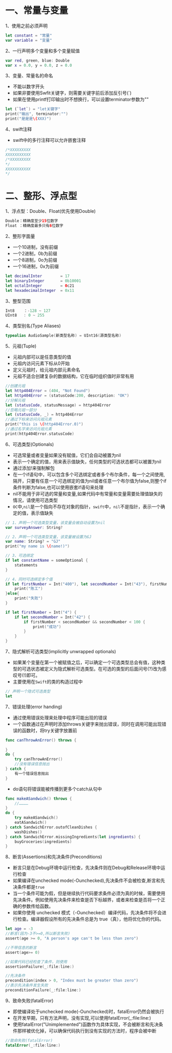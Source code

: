# 一、常量与变量

1、使用之前必须声明

```swift
let constant = "常量"
var variable = "变量"
```

2、一行声明多个变量和多个变量赋值

```swift
var red, green, blue: Double
var x = 0.0, y = 0.0, z = 0.0
```

3、变量、常量名的命名

* 不能以数字开头
* 如果非要使用Swfit关键字，则需要关键字前后添加反引号(`)
* 如果在使用printf打印输出时不想换行，可以设置terminator参数为""

```swift
let (`let`) = "let关键字"
print("输出", terminator:"")
print("是是是\(XXX)")
```

4、swift注释

* swift中的多行注释可以允许嵌套注释

```swift
/*XXXXXXXXX
XXXXXXXXXXX
/*XXXXXXXXX
*/
XXXXXXXXXXX
*/
```

# 二、整形、浮点型

1、浮点型：Double、Float(优先使用Double)

```swift
Double：精确度至少15位数字
Float ：精确度最多只有6位数字
```

2、整形字面量

* 一个10进制，没有前缀
* 一个2进制，0b为前缀
* 一个8进制，0o为前缀
* 一个16进制，0x为前缀

```swift
let decimalInter        = 17
let binaryInteger       = 0b10001
let octalInteger        = 0c21
let hexadecimalInteger  = 0x11
```

3、整型范围

```swift
Int8    ：-128 ~ 127
UInt8   : 0 ~ 255
```

4、类型别名(Type Aliases)

```swift
typealias AudioSample(新类型名称) = UInt16(源类型名称)
```

5、元祖(Tuple)

* 元祖内部可以是任意类型的值
* 元祖内访问元素下标从0开始
* 定义元祖时，给元祖内部元素命名
* 元祖不适合创建复杂的数据结构，它在临时组织值时非常有用

```swift
//创建元祖
let http404Error = (404, "Not Found")
let http404Error = (statusCode:200, description: "OK")
//分解元祖
let (statusCode, statusMessage) = http404Error
//忽略元祖一部分
let (statusCode, _) = http404Error
//通过下标来访问元祖元素
print("this is \(http404Error.0)")
//通过名字来访问元祖元素
print(http404Error.statusCode)
```

6、可选类型(Optionals)

* 可选常量或者变量如果没有赋值，它们会自动被置为nil
* 表示一个确定的值，用来表示值缺失，任何类型的可选状态都可以被置为nil
* 通过添加!来强制解包
* 在一个if语句中，可以包含多个可选绑定或者多个布尔条件，每一个之间使用,隔开，只要有任意一个可选绑定的值为nil或者任意一个布尔值为false,则整个if条件判断为false,也可以使用嵌套if语句来处理
* nil不能用于非可选的常量和变量,如果代码中有常量和变量需要处理值缺失的情况，请使用可选类型
* ```OC```中,```nil```是一个指向不存在对象的指针，```swift```中，```nil```不是指针，表示一个确定的值，表示值缺失

```swift
// 1、声明一个可选类型变量，该变量会被自动设置为nil
var surveyAnswer: String?

// 2、声明一个可选类型变量，该变量被设置为GJ
var name: String? = "GJ"
print("my name is \(name!)")

// 3、可选绑定
if let constantName = someOptional {
    statements
}

// 4、同时可选绑定多个值
if let firstNumber = Int("400"), let secondNumber = Int("43"), firstNumber < secondNumber && secondNumber < 100 {
    print("陈工")
}else{
    print("失败")
}

if let firstNumber = Int("4") {
    if let secondNumber = Int("42") {
        if firstNumber < secondNumber && secondNumber < 100 {
            print("成功")
        }
    }
}
```
7、隐式解析可选类型(implicitly unwrapped optionals)

* 如果某个变量在第一个被赋值之后，可以确定一个可选类型总会有值，这种类型的可选状态被定义为隐式解析可选类型。在可选的类型的后面问号(?)改为感叹号(!)即可。
* 主要使用在```Swift```的类的构造过程中

```swift
// 声明一个隐式可选类型
let
```

7、错误处理(error handing)

* 通过使用错误处理来处理中程序可能出现的错误
* 一个函数通过在声明时添加throws关键字来抛出错误，同时在调用可能出现错误的函数时，将try关键字放置前

```swift
func canThrowAnError() throws {
    
}
do {
    try canThrowAnError()
    //没有错误信息抛出
} catch {
    有一个错误信息抛出
}
```

* do语句将错误能被传播到更多个catch从句中

```swift
func makeASandwich() throws {
    //…………
}
do {
    try makeASandwich()
    eatASandwich()
} catch SandwichError.outofCleanDishes {
    washDishes()
} catch SandwichError.missingIngredients(let ingredients) {
    buyGroceries(ingredients)
}
```

8、断言(Assertions)和先决条件(Preconditions)

* 断言只是在Debug环境中运行检查，先决条件则在Debug和Release环境中运行检查
* 如果编译在unchecked mode(-Ounchecked),先决条件不会被检查,断言和先决条件都是```true```
* 当一个条件可能为假，但是继续执行代码要求条件必须为真的时候，需要使用先决条件。例如使用先决条件来检查是否下标越界，或者来检查是否将一个正确的参数传给函数。
* 如果你使用 unchecked 模式（-Ounchecked）编译代码，先决条件将不会进行检查。编译器假设所有的先决条件总是为 true（真），他将优化你的代码。

```swift
let age = -3
//断言(因为-3不>=0,所以断言失败)
assert(age >= 0, "A person's age can't be less than zero")

//不带信息的断言
assert(age>= 0)

//如果代码已经检查了条件，则使用
assertionFailure(_:file:line:)

//先决条件
precondition(index > 0, "Index must be greater than zero")
//表示先决条件发生失败
preconditionFailure(_:file:line:)
```

9、致命失败(fatalError)

* 即使编译处于unchecked mode(-Ounchecked)时，fatalError仍然会被执行
* 在开发早期，只有方法声明，没有实现,可以使用fatalError(_:file:line:)
* 使用fatalError("Unimplemented")函数作为具体实现，不会被断言和先决条件那样被优化掉，可以确保代码执行到没有实现的方法时，程序会被中断

```swift
//致命失败(fatalError)
fatalError(_:file:line:)
```

